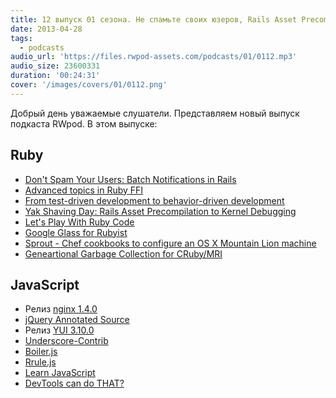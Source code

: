 ```yaml
---
title: 12 выпуск 01 сезона. Не спамьте своих юзеров, Rails Asset Precompilation to Kernel Debugging, Sprout, nginx 1.4.0, Underscore-Contrib и прочее
date: 2013-04-28
tags:
  - podcasts
audio_url: 'https://files.rwpod-assets.com/podcasts/01/0112.mp3'
audio_size: 23600331
duration: '00:24:31'
cover: '/images/covers/01/0112.png'
---
```


Добрый день уважаемые слушатели. Представляем новый выпуск подкаста RWpod. В этом выпуске:

## Ruby

- [Don't Spam Your Users: Batch Notifications in Rails](http://blog.meldium.com/home/2013/4/22/dont-spam-your-users-batch-notifications-in-rails)
- [Advanced topics in Ruby FFI](http://www.elabs.se/blog/61-advanced-topics-in-ruby-ffi)
- [From test-driven development to behavior-driven development](http://blog.codeship.io/2013/04/22/From-tdd-to-bdd.html)
- [Yak Shaving Day: Rails Asset Precompilation to Kernel Debugging](http://www.gironda.org/2013/04/26/from-asset-precompilation-to-system-calls.html)
- [Let's Play With Ruby Code](http://whitequark.org/blog/2013/04/26/lets-play-with-ruby-code/)
- [Google Glass for Rubyist](http://www.jasonincode.com/blog/google-glass-for-rubyist)
- [Sprout - Chef cookbooks to configure an OS X Mountain Lion machine](https://github.com/pivotal-sprout/sprout)
- [Geneartional Garbage Collection for CRuby/MRI](https://bugs.ruby-lang.org/issues/8339)

## JavaScript

- Релиз [nginx 1.4.0](http://www.opennet.ru/opennews/art.shtml?num=36777)
- [jQuery Annotated Source](http://robflaherty.github.io/jquery-annotated-source/)
- Релиз [YUI 3.10.0](http://www.yuiblog.com/blog/2013/04/24/yui-3-10-0-released/)
- [Underscore-Contrib](http://blog.fogus.me/2013/04/25/announcing-underscore-contrib/)
- [Boiler.js](http://www.boilerjs.com/)
- [Rrule.js](http://jkbr.github.io/rrule/)
- [Learn JavaScript](http://javascript.didacto.net/)
- [DevTools can do THAT?](https://docs.google.com/presentation/d/1DNljLkRpe9LIDfcqcpHzdLvEOyuVH4d1y9dtAJBr1I8/preview#slide=id.p19)
